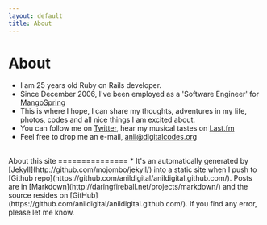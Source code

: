```yaml
---
layout: default
title: About
---
```


About
========

* I am 25 years old Ruby on Rails developer. 
* Since December 2006, I've been employed as a 'Software Engineer' for [MangoSpring](http://mangospring.com)
* This is where I hope, I can share my thoughts, adventures in my life,  photos, codes and all nice things I am excited about.
* You can follow me on [Twitter](http://twitter.com/anildigital), hear my musical tastes on [Last.fm](http://www.last.fm/user/anildigital)
* Feel free to drop me an e-mail, <a href="mailto:anil@digitalcodes.org">anil@digitalcodes.org</a>   
   
<br />
About this site
===============
* It's an automatically generated by [Jekyll](http://github.com/mojombo/jekyll/) into a static site when I push to [Github repo](https://github.com/anildigital/anildigital.github.com/). Posts are in [Markdown](http://daringfireball.net/projects/markdown/) and the source resides on [GitHub](https://github.com/anildigital/anildigital.github.com/). If you find any error, please let me know.
